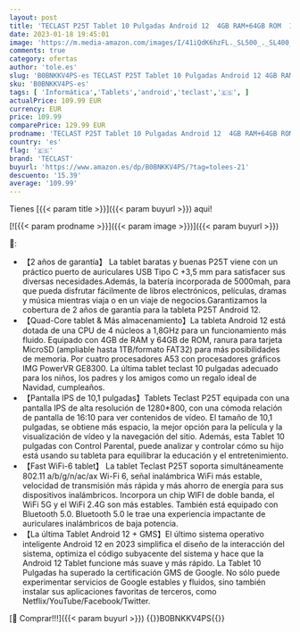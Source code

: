 ```yaml
---
layout: post
title: 'TECLAST P25T Tablet 10 Pulgadas Android 12  4GB RAM+64GB ROM  1TB TF   5G+2.4G WiFi  Quad-Core 1.8GHz  5000mAh/TF/BT5.0/FHD 1280x800/Dobles Cámaras/OTG/Type C/3.5mm Jack para Auriculares'
date: 2023-01-18 19:45:01
image: 'https://m.media-amazon.com/images/I/41iQdK6hzFL._SL500_._SL400_.jpg'
comments: true
category: ofertas
author: 'tole.es'
slug: 'B0BNKKV4PS-es TECLAST P25T Tablet 10 Pulgadas Android 12 4GB RAM+64GB...'
sku: 'B0BNKKV4PS-es'
tags: [ 'Informática','Tablets','android','teclast','🇪🇸', ]
actualPrice: 109.99 EUR
currency: EUR
price: 109.99
comparePrice: 129.99 EUR
prodname: 'TECLAST P25T Tablet 10 Pulgadas Android 12  4GB RAM+64GB ROM  1TB TF   5G+2.4G WiFi  Quad-Core 1.8GHz  5000mAh/TF/BT5.0/FHD 1280x800/Dobles Cámaras/OTG/Type C/3.5mm Jack para Auriculares'
country: 'es'
flag: '🇪🇸'
brand: 'TECLAST'
buyurl: 'https://www.amazon.es/dp/B0BNKKV4PS/?tag=tolees-21'
descuento: '15.39'
average: '109.99'
---
```


Tienes [{{< param title >}}]({{< param buyurl >}}) aqui!

[![{{< param prodname >}}]({{< param image >}})]({{< param buyurl >}})

🔎:

- 【2 años de garantía】 La tablet baratas y buenas P25T viene con un práctico puerto de auriculares USB Tipo C +3,5 mm para satisfacer sus diversas necesidades.Además, la batería incorporada de 5000mah, para que pueda disfrutar fácilmente de libros electrónicos, películas, dramas y música mientras viaja o en un viaje de negocios.Garantizamos la cobertura de 2 años de garantía para la tableta P25T Android 12.
- 【Quad-Core tablet & Más almacenamiento】La tableta Android 12 está dotada de una CPU de 4 núcleos a 1,8GHz para un funcionamiento más fluido. Equipado con 4GB de RAM y 64GB de ROM, ranura para tarjeta MicroSD (ampliable hasta 1TB/formato FAT32) para más posibilidades de memoria. Por cuatro procesadores A53 con procesadores gráficos IMG PowerVR GE8300. La última tablet teclast 10 pulgadas adecuado para los niños, los padres y los amigos como un regalo ideal de Navidad, cumpleaños.
- 【Pantalla IPS de 10,1 pulgadas】Tablets Teclast P25T equipada con una pantalla IPS de alta resolución de 1280*800, con una cómoda relación de pantalla de 16:10 para ver contenidos de vídeo. El tamaño de 10,1 pulgadas, se obtiene más espacio, la mejor opción para la película y la visualización de vídeo y la navegación del sitio. Además, esta Tablet 10 pulgadas con Control Parental, puede analizar y controlar cómo su hijo está usando su tableta para equilibrar la educación y el entretenimiento.
- 【Fast WiFi-6 tablet】 La tablet Teclast P25T soporta simultáneamente 802.11 a/b/g/n/ac/ax Wi-Fi 6, señal inalámbrica WiFi más estable, velocidad de transmisión más rápida y más ahorro de energía para sus dispositivos inalámbricos. Incorpora un chip WIFI de doble banda, el WiFi 5G y el WiFi 2.4G son más estables. También está equipado con Bluetooth 5.0. Bluetooth 5.0 le trae una experiencia impactante de auriculares inalámbricos de baja potencia.
- 【La última Tablet Android 12 + GMS】El último sistema operativo inteligente Android 12 en 2023 simplifica el diseño de la interacción del sistema, optimiza el código subyacente del sistema y hace que la Android 12 Tablet funcione más suave y más rápido. La Tablet 10 Pulgadas ha superado la certificación GMS de Google. No sólo puede experimentar servicios de Google estables y fluidos, sino también instalar sus aplicaciones favoritas de terceros, como Netflix/YouTube/Facebook/Twitter.

[🛒 Comprar!!!]({{< param buyurl >}})
{{<world>}}B0BNKKV4PS{{</world>}}

